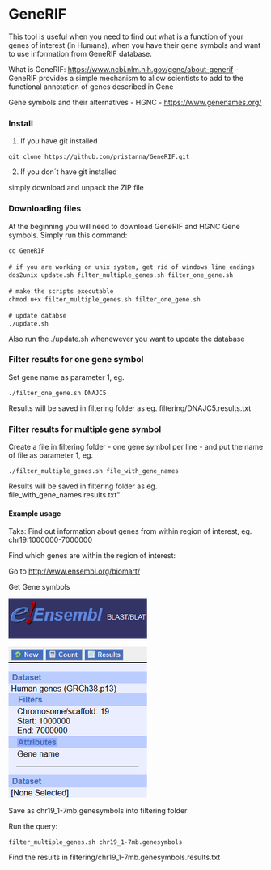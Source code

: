 # GeneRIF

This tool is useful when you need to find out what is a function of your genes of interest (in Humans), when you have their gene symbols and want to use information from GeneRIF database. 

What is GeneRIF: https://www.ncbi.nlm.nih.gov/gene/about-generif -  GeneRIF provides a simple mechanism to allow scientists to add to the functional annotation of genes described in Gene 

Gene symbols and their alternatives - HGNC - https://www.genenames.org/

### Install

1) If you have git installed

```
git clone https://github.com/pristanna/GeneRIF.git
```

2) If you don´t have git installed

simply download and unpack the ZIP file

### Downloading files

At the beginning you will need to download GeneRIF and HGNC Gene symbols. Simply run this command:

```
cd GeneRIF 

# if you are working on unix system, get rid of windows line endings
dos2unix update.sh filter_multiple_genes.sh filter_one_gene.sh

# make the scripts executable
chmod u+x filter_multiple_genes.sh filter_one_gene.sh

# update databse
./update.sh
```
Also run the ./update.sh whenewever you want to update the database

### Filter results for one gene symbol

Set gene name as parameter 1, eg. 

```
./filter_one_gene.sh DNAJC5
```
Results will be saved in filtering folder as eg. filtering/DNAJC5.results.txt


### Filter results for multiple gene symbol

Create a file in filtering folder - one gene symbol per line - and put the name of file as parameter 1, eg. 
```
./filter_multiple_genes.sh file_with_gene_names

```
Results will be saved in filtering folder as eg. file_with_gene_names.results.txt"

#### Example usage

Taks: Find out information about genes from within region of interest, eg. chr19:1000000-7000000

Find which genes are within the region of interest: 

Go to http://www.ensembl.org/biomart/

Get Gene symbols

![Ensembl](img/ensembl.png)

Save as chr19_1-7mb.genesymbols into filtering folder

Run the query:

```
filter_multiple_genes.sh chr19_1-7mb.genesymbols
```

Find the results in filtering/chr19_1-7mb.genesymbols.results.txt
